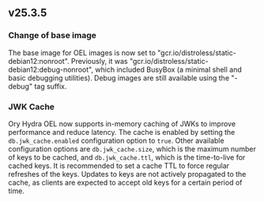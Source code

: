 ## v25.3.5

### Change of base image

The base image for OEL images is now set to "gcr.io/distroless/static-debian12:nonroot". Previously, it was
"gcr.io/distroless/static-debian12:debug-nonroot", which included BusyBox (a minimal shell and basic debugging utilities). Debug
images are still available using the "-debug" tag suffix.

### JWK Cache

Ory Hydra OEL now supports in-memory caching of JWKs to improve performance and reduce latency. The cache is enabled by setting
the `db.jwk_cache.enabled` configuration option to `true`. Other available configuration options are `db.jwk_cache.size`, which is
the maximum number of keys to be cached, and `db.jwk_cache.ttl`, which is the time-to-live for cached keys. It is recommended to
set a cache TTL to force regular refreshes of the keys. Updates to keys are not actively propagated to the cache, as clients are
expected to accept old keys for a certain period of time.
